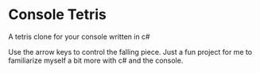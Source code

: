 # Console Tetris

A tetris clone for your console written in c#

Use the arrow keys to control the falling piece. Just a fun project for me to familiarize myself a bit more with c# and the console. 
